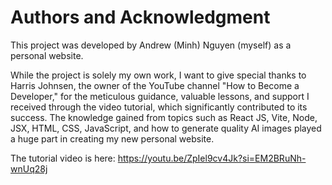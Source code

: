 # Authors and Acknowledgment
This project was developed by Andrew (Minh) Nguyen (myself) as a personal website. 

While the project is solely my own work, I want to give special thanks to Harris Johnsen, the owner of the YouTube channel "How to Become a Developer," for the meticulous guidance, valuable lessons, and support I received through the video tutorial, which significantly contributed to its success. The knowledge gained from topics such as React JS, Vite, Node, JSX, HTML, CSS, JavaScript, and how to generate quality AI images played a huge part in creating my new personal website.

The tutorial video is here: https://youtu.be/ZpIel9cv4Jk?si=EM2BRuNh-wnUq28j
